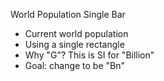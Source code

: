 World Population Single Bar

 * Current world population
 * Using a single rectangle
 * Why "G"? This is SI for "Billion"
 * Goal: change to be "Bn"
